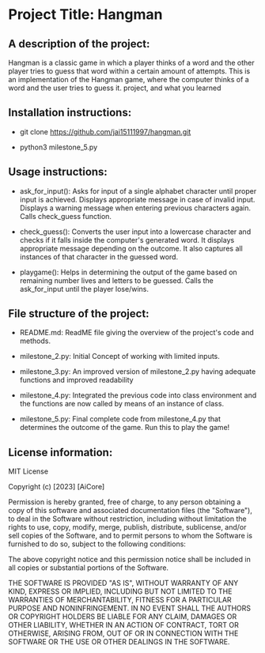 # Project Title: Hangman

## A description of the project:

Hangman is a classic game in which a player thinks of a word and the other player tries to guess that word within a certain amount of attempts.
This is an implementation of the Hangman game, where the computer thinks of a word and the user tries to guess it.  project, and what you learned

## Installation instructions:

- git clone https://github.com/jai15111997/hangman.git

- python3 milestone_5.py

## Usage instructions:

- ask_for_input(): Asks for input of a single alphabet character until proper input is achieved. Displays appropriate message in case of invalid input. Displays a warning message when entering previous characters again. Calls check_guess function.

- check_guess(): Converts the user input into a lowercase character and checks if it falls inside the computer's generated word. It displays appropriate message depending on the outcome. It also captures all instances of that character in the guessed word.

- playgame(): Helps in determining the output of the game based on remaining number lives and letters to be guessed. Calls the ask_for_input until the player lose/wins.

## File structure of the project:

- README.md: ReadME file giving the overview of the project's code and methods.

- milestone_2.py: Initial Concept of working with limited inputs.

- milestone_3.py: An improved version of milestone_2.py having adequate functions and improved readability 

- milestone_4.py: Integrated the previous code into class environment and the functions are now called by means of an instance of class.

- milestone_5.py: Final complete code from milestone_4.py that determines the outcome of the game. Run this to play the game!

## License information:

MIT License

Copyright (c) [2023] [AiCore]

Permission is hereby granted, free of charge, to any person obtaining a copy
of this software and associated documentation files (the "Software"), to deal
in the Software without restriction, including without limitation the rights
to use, copy, modify, merge, publish, distribute, sublicense, and/or sell
copies of the Software, and to permit persons to whom the Software is
furnished to do so, subject to the following conditions:

The above copyright notice and this permission notice shall be included in all
copies or substantial portions of the Software.

THE SOFTWARE IS PROVIDED "AS IS", WITHOUT WARRANTY OF ANY KIND, EXPRESS OR
IMPLIED, INCLUDING BUT NOT LIMITED TO THE WARRANTIES OF MERCHANTABILITY,
FITNESS FOR A PARTICULAR PURPOSE AND NONINFRINGEMENT. IN NO EVENT SHALL THE
AUTHORS OR COPYRIGHT HOLDERS BE LIABLE FOR ANY CLAIM, DAMAGES OR OTHER
LIABILITY, WHETHER IN AN ACTION OF CONTRACT, TORT OR OTHERWISE, ARISING FROM,
OUT OF OR IN CONNECTION WITH THE SOFTWARE OR THE USE OR OTHER DEALINGS IN THE
SOFTWARE.

